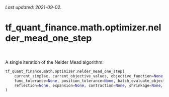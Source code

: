 <!--
This file is generated by a tool. Do not edit directly.
For open-source contributions the docs will be updated automatically.
-->

*Last updated: 2021-09-02.*

<div itemscope itemtype="http://developers.google.com/ReferenceObject">
<meta itemprop="name" content="tf_quant_finance.math.optimizer.nelder_mead_one_step" />
<meta itemprop="path" content="Stable" />
</div>

# tf_quant_finance.math.optimizer.nelder_mead_one_step

<!-- Insert buttons and diff -->

<table class="tfo-notebook-buttons tfo-api" align="left">
</table>



A single iteration of the Nelder Mead algorithm.

```python
tf_quant_finance.math.optimizer.nelder_mead_one_step(
    current_simplex, current_objective_values, objective_function=None, dim=None,
    func_tolerance=None, position_tolerance=None, batch_evaluate_objective=False,
    reflection=None, expansion=None, contraction=None, shrinkage=None, name=None
)
```



<!-- Placeholder for "Used in" -->
